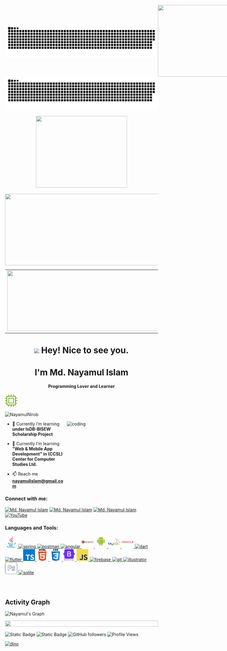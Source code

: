 <div style="display: flex; align-items: center; justify-content:  space-around; margin-top:auto">
  <img src="https://github.com/NayamulNirob/NayamulNirob/blob/main/github-contribution-grid-snake-dark.svg" />
  <img src="https://github-readme-stats.vercel.app/api/top-langs/?username=NayamulNirob&theme=darcula&show_icons=true&hide_border=true&layout=compact" width="300" height="236" />
  <img src="https://github-profile-summary-cards.vercel.app/api/cards/profile-details?username=NayamulNirob&theme=highcontrast&hide_border=true" width="600" height="236" />
</div>

<div style="display: flex; align-items: center; justify-content: center; gap: 20px; margin: 0 auto; flex-wrap: wrap;">
  <img src="https://github.com/NayamulNirob/NayamulNirob/blob/main/github-contribution-grid-snake-dark.svg" />
  <img src="https://github-readme-stats.vercel.app/api/top-langs/?username=NayamulNirob&theme=darcula&show_icons=true&hide_border=true&layout=compact" width="300" height="236" />
  <img src="https://github-profile-summary-cards.vercel.app/api/cards/profile-details?username=NayamulNirob&theme=highcontrast&hide_border=true" width="600" height="236" />
</div>



<table border="0" style="border: none">
  <tr style="border: none">
    <td style="border: none">
      <picture style="border: none">
        <source media="(prefers-color-scheme: dark)" srcset="https://github-readme-stats.vercel.app/api?username=NayamulNirob&show_icons=true&locale=en&theme=darcula&show_icons=true&hide_border=true&count_private=true">
        <img src="https://github-readme-stats.vercel.app/api?username=NayamulNirob&theme=darcula&show_icons=true&hide_border=true&count_private=true" width="500" height="200" />
      </picture>
    </td>
    <td style="padding-left: 20px;">
      <picture>
        <source media="(prefers-color-scheme: dark)" srcset="https://github-readme-streak-stats.herokuapp.com/?user=NayamulNirob&theme=darcula&show_icons=true&hide_border=true&count_private=true">
        <img src="https://github-readme-streak-stats.herokuapp.com/?user=NayamulNirob&theme=darcula&show_icons=true&hide_border=true&count_private=true" alt="NayamulNirob" />
      </picture>
    </td>
  </tr>
</table>



<h1 align="center"><img src="https://emojis.slackmojis.com/emojis/images/1531849430/4246/blob-sunglasses.gif?1531849430" width="30"/> Hey! Nice to see you.</h1>
<h1 align="center">I'm Md. Nayamul Islam</h1> 
<h4 align="center">Programming Lover and Learner</h4>
<div><a href='https://docs.github.com/en/developers'><img src='https://raw.githubusercontent.com/acervenky/animated-github-badges/master/assets/devbadge.gif' width='40' height='40'></a> 
<p align="left"> <img src="https://komarev.com/ghpvc/?username=NayamulNirob&label=Profile%20views&color=0e75b6&style=flat" alt="NayamulNirob" /> </p>


</div>

<img src="giphy.gif" alt="coding" align="right" width="300px" height="200px">

- 🌱 Currently I’m learning **under IsDB-BISEW Scholarship Project**

- 🔭 Currently I’m learning **"Web & Mobile App Development" in (CCSL) Center for Computer Studies Ltd.**

- 📫 Reach me **nayamulislam@gmail.com**


<h3 align="left">Connect with me:</h3>
<p align="left"> <a href="https://fb.com/neyamul.nirob.7" target="blank"><img align="center" src="https://raw.githubusercontent.com/rahuldkjain/github-profile-readme-generator/master/src/images/icons/Social/facebook.svg" alt="Md. Nayamul Islam" height="30" width="40" /></a>  <a href="https://twitter.com/Neyamulislam13" target="blank"><img align="center" src="https://raw.githubusercontent.com/rahuldkjain/github-profile-readme-generator/master/src/images/icons/Social/twitter.svg" alt="Md. Nayamul Islam" height="30" width="40" /></a> <a href="https://linkedin.com/in/nayamulislam/" target="blank"><img align="center" src="https://raw.githubusercontent.com/rahuldkjain/github-profile-readme-generator/master/src/images/icons/Social/linked-in-alt.svg" alt="Md. Nayamul Islam" height="30" width="40" /></a> <a href="https://www.youtube.com/" target="blank"><img align="center" src="https://raw.githubusercontent.com/rahuldkjain/github-profile-readme-generator/master/src/images/icons/Social/youtube.svg" alt="YouTube" height="30" width="40" /></a> </p>

<h3 align="left">Languages and Tools:</h3>
<p align="left">

<a href="https://www.java.com" target="_blank" rel="noreferrer" title="Java">
        <img src="https://raw.githubusercontent.com/devicons/devicon/master/icons/java/java-original.svg" alt="java"
            width="40" height="40" />
    </a>
    <a href="https://spring.io/" target="_blank" rel="noreferrer" title="Spring">
        <img src="https://www.vectorlogo.zone/logos/springio/springio-icon.svg" alt="spring" width="40" height="40" />
    </a>
    <a href="https://postman.com" target="_blank" rel="noreferrer" title="Postman" > <img
            src="https://www.vectorlogo.zone/logos/getpostman/getpostman-icon.svg" alt="postman" width="40"
            height="40" /> </a>
    <a href="https://angular.io" target="_blank" rel="noreferrer" title="Angular">
        <img src="https://angular.io/assets/images/logos/angular/angular.svg" alt="angular" width="40" height="40" />
    </a>
    <a href="https://angular.io" target="_blank" rel="noreferrer" title="Angular JS">
        <img src="https://raw.githubusercontent.com/devicons/devicon/master/icons/angularjs/angularjs-original-wordmark.svg"
            alt="angularjs" width="40" height="40" />
    </a>
    <a href="https://developer.android.com" target="_blank" rel="noreferrer" title="Android">
        <img src="https://raw.githubusercontent.com/devicons/devicon/master/icons/android/android-original-wordmark.svg"
            alt="android" width="40" height="40" />
    </a>
    <a href="https://www.mysql.com/" target="_blank" rel="noreferrer" title="MySQL">
        <img src="https://raw.githubusercontent.com/devicons/devicon/master/icons/mysql/mysql-original-wordmark.svg"
            alt="mysql" width="40" height="40" />
    </a>
    <a href="https://www.oracle.com/" target="_blank" rel="noreferrer" title="Oracle">
        <img src="https://raw.githubusercontent.com/devicons/devicon/master/icons/oracle/oracle-original.svg"
            alt="oracle" width="40" height="40" />
    </a>
    <a href="https://dart.dev" target="_blank" rel="noreferrer" title="Dart">
        <img src="https://www.vectorlogo.zone/logos/dartlang/dartlang-icon.svg" alt="dart" width="40" height="40" />
    </a>
    <a href="https://flutter.dev" target="_blank" rel="noreferrer" title="Flutter">
        <img src="https://www.vectorlogo.zone/logos/flutterio/flutterio-icon.svg" alt="flutter" width="40"
            height="40" />
    </a>
<!--     <a href="https://www.figma.com/" target="_blank" rel="noreferrer" title="Angular" > <img
            src="https://www.vectorlogo.zone/logos/figma/figma-icon.svg" alt="figma" width="40" height="40" />
    </a> -->
    <a href="https://www.typescriptlang.org/" target="_blank" rel="noreferrer" title="TypeScript">
        <img src="https://raw.githubusercontent.com/devicons/devicon/master/icons/typescript/typescript-original.svg"
            alt="typescript" width="40" height="40" />
    </a>
<!--     <a href="https://www.docker.com/" target="_blank" rel="noreferrer"> <img
            src="https://raw.githubusercontent.com/devicons/devicon/master/icons/docker/docker-original-wordmark.svg"
            alt="docker" width="40" height="40" />
    </a> -->
    <a href="https://www.w3.org/html/" target="_blank" rel="noreferrer" title="HTML5">
        <img src="https://raw.githubusercontent.com/devicons/devicon/master/icons/html5/html5-original-wordmark.svg"
            alt="html5" width="40" height="40" />
    </a>
    <a href="https://www.w3schools.com/css/" target="_blank" rel="noreferrer" title="CSS3">
        <img src="https://raw.githubusercontent.com/devicons/devicon/master/icons/css3/css3-original-wordmark.svg"
            alt="css3" width="40" height="40" />
    </a>
    <a href="https://getbootstrap.com" target="_blank" rel="noreferrer" title="Bootstrap">
        <img src="https://raw.githubusercontent.com/devicons/devicon/master/icons/bootstrap/bootstrap-plain-wordmark.svg"
            alt="bootstrap" width="40" height="40" />
    </a>
    <a href="https://developer.mozilla.org/en-US/docs/Web/JavaScript" target="_blank" rel="noreferrer"
        title="JavaScript">
        <img src="https://raw.githubusercontent.com/devicons/devicon/master/icons/javascript/javascript-original.svg"
            alt="javascript" width="40" height="40" />
    </a>
    <a href="https://firebase.google.com/" target="_blank" rel="noreferrer" title="Firebase">
        <img src="https://www.vectorlogo.zone/logos/firebase/firebase-icon.svg" alt="firebase" width="40" height="40" />
    </a>
    <a href="https://git-scm.com/" target="_blank" rel="noreferrer" title="Git">
        <img src="https://www.vectorlogo.zone/logos/git-scm/git-scm-icon.svg" alt="git" width="40" height="40" />
    </a>
    <a href="https://www.adobe.com/in/products/illustrator.html" target="_blank" rel="noreferrer" title="Illustrator" > <img
            src="https://www.vectorlogo.zone/logos/adobe_illustrator/adobe_illustrator-icon.svg" alt="illustrator"
            width="40" height="40" />
    </a>
    <a href="https://www.photoshop.com/en" target="_blank" rel="noreferrer" title="Photoshop" > <img
            src="https://raw.githubusercontent.com/devicons/devicon/master/icons/photoshop/photoshop-line.svg"
            alt="photoshop" width="40" height="40" />
    </a>
  <a href="https://www.sqlite.org/" target="_blank" rel="noreferrer" title="SQLite" > 
          <img src="https://www.vectorlogo.zone/logos/sqlite/sqlite-icon.svg" alt="sqlite" width="40" height="40"/> 
  </a> 
    
</p>



</br>
</br>
<h2>Activity Graph</h2>

![Nayamul's Graph](https://github-readme-activity-graph.vercel.app/graph?username=NayamulNirob&custom_title=Nayamul's%20GitHub%20Activity%20Graph&bg_color=0d1017&color=e8edf3&line=e8edf3&point=e8edf3&area_color=FFFFFF&title_color=FFFFFF&area=true)

<img src="https://i.imgur.com/dBaSKWF.gif" height="20" width="100%">

![Static Badge](https://img.shields.io/badge/Thanks%20for%20visiting!-05122A)
![Static Badge](https://img.shields.io/badge/Star%20%E2%AD%90%20some%20repositories%20you%20find%20helpful!%20-05122A)
![GitHub followers](https://img.shields.io/github/followers/NayamulNirob?style=flat&logo=github&color=05122A&labelColor=05122A)
![Profile Views](https://komarev.com/ghpvc/?username=NayamulNirob&style=flat&labelolor=05122A&color=05122A)


[![dino](https://github.com/user-attachments/assets/a7cf5488-0ab2-4c39-af5c-48deac90f785)](https://github.com/NayamulNirob)





